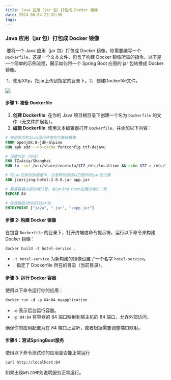 ```yaml
---
title: Java 应用（jar 包）打包成 Docker 镜像
date: 2024-06-04 22:32:50
tags:
---
```

### Java 应用（jar 包）打包成 Docker 镜像

​	要将一个 Java 应用（jar 包）打包成 Docker 镜像，你需要编写一个 `Dockerfile`，这是一个文本文件，包含了构建 Docker 镜像所需的指令。以下是一个简单的示例流程，展示如何将一个 Spring Boot 应用的 jar 包转换成 Docker 镜像。

​	1、使用Xftp，把jar上传到指定的目录下。2、创建Dockerfile文件。

![](https://qinyunjian-1316017204.cos.ap-guangzhou.myqcloud.com/images/typora/image-20240226162321338.png)

#### 步骤 1: 准备 Dockerfile

1. **创建 Dockerfile**: 在你的 Java 项目根目录下创建一个名为 `Dockerfile` 的文件（无文件扩展名）。
2. **编辑 Dockerfile**: 使用文本编辑器打开 `Dockerfile`，并添加以下内容：

```dockerfile
# 使用官方的Java运行环境作为基础镜像
FROM openjdk:8-jdk-alpine
RUN apk add --no-cache fontconfig ttf-dejavu

# 设置时区（可选）
ENV TZ=Asia/Shanghai
RUN ln -snf /usr/share/zoneinfo/$TZ /etc/localtime && echo $TZ > /etc/timezone

# 将jar包添加到容器中，注意修改路径以匹配你的jar包位置
ADD jinzijing-hotel-2.0.0.jar app.jar

# 暴露容器内部的端口号，与Spring Boot应用的端口一致
EXPOSE 84

# 在容器启动时运行jar包
ENTRYPOINT ["java", "-jar", "/app.jar"]
```

#### 步骤 2: 构建 Docker 镜像

在包含 `Dockerfile` 的目录下，打开终端或命令提示符，运行以下命令来构建 Docker 镜像：

```dockerfile
docker build -t hotel-service .
```

- `-t hotel-service` 为新构建的镜像设置了一个名字 `hotel-service`。
- `.` 指定了 Dockerfile 所在的目录（当前目录）。

#### 步骤 3: 运行 Docker 容器

使用以下命令运行你的应用：

```dockerfile
docker run -d -p 84:84 myapplication
```

- `-d` 表示后台运行容器。
- `-p 84:84` 将容器的 84 端口映射到宿主机的 84 端口，允许外部访问。

确保你的应用配置为在 84 端口上监听，或者根据需要调整端口映射。

#### 步骤4：测试SpringBoot服务

使用以下命令测试你的应用是否能正常运行

```shell
curl http://localhost:84
```

如果出现`WELCOME`则说明服务正常运行。

